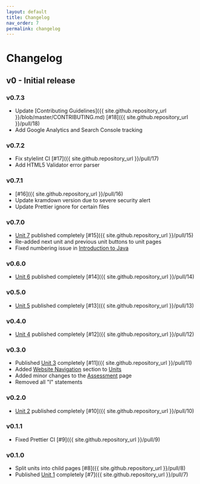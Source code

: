 ```yaml
---
layout: default
title: Changelog
nav_order: 7
permalink: changelog
---
```


# Changelog

## v0 - Initial release

### v0.7.3

-   Update [Contributing Guidelines]({{ site.github.repository_url }}/blob/master/CONTRIBUTING.md)
    [#18]({{ site.github.repository_url }}/pull/18)
-   Add Google Analytics and Search Console tracking

### v0.7.2

-   Fix stylelint CI [#17]({{ site.github.repository_url }}/pull/17)
-   Add HTML5 Validator error parser

### v0.7.1

-   [#16]({{ site.github.repository_url }}/pull/16)
-   Update kramdown version due to severe security alert
-   Update Prettier ignore for certain files

### v0.7.0

-   [Unit 7](/learn-code/learn/unit7) published completely
    [#15]({{ site.github.repository_url }}/pull/15)
-   Re-added next unit and previous unit buttons to unit pages
-   Fixed numbering issue in
    [Introduction to Java](/learn-code/learn/unit1/introduction-to-java)

### v0.6.0

-   [Unit 6](/learn-code/learn/unit6) published completely
    [#14]({{ site.github.repository_url }}/pull/14)

### v0.5.0

-   [Unit 5](/learn-code/learn/unit5) published completely
    [#13]({{ site.github.repository_url }}/pull/13)

### v0.4.0

-   [Unit 4](/learn-code/learn/unit4) published completely
    [#12]({{ site.github.repository_url }}/pull/12)

### v0.3.0

-   Published [Unit 3](/learn-code/learn/unit3) completely
    [#11]({{ site.github.repository_url }}/pull/11)
-   Added [Website Navigation](/learn-code/units#website-navigation) section to
    [Units](/learn-code/units)
-   Added minor changes to the [Assessment](/learn-code/teach/assessment) page
-   Removed all "I" statements

### v0.2.0

-   [Unit 2](/learn-code/learn/unit2) published completely
    [#10]({{ site.github.repository_url }}/pull/10)

### v0.1.1

-   Fixed Prettier CI [#9]({{ site.github.repository_url }}/pull/9)

### v0.1.0

-   Split units into child pages [#8]({{ site.github.repository_url }}/pull/8)
-   Published [Unit 1](/learn-code/learn/unit1) completely
    [#7]({{ site.github.repository_url }}/pull/7)
